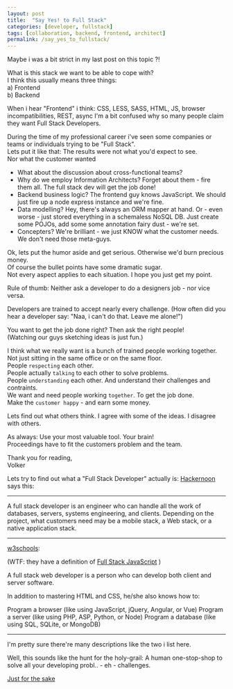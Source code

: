 ```yaml
---
layout: post
title:  "Say Yes! to Full Stack"
categories: [developer, fullstack]
tags: [collaboration, backend, frontend, architect]
permalink: /say_yes_to_fullstack/
---
```

Maybe i was a bit strict in my last post on this topic ?!   

What is this stack we want to be able to cope with?    
I think this usually means three things:   
a) Frontend   
b) Backend   

When i hear "Frontend" i think: CSS, LESS, SASS, HTML, JS, browser incompatibilities, REST, async
I'm a bit confused why so many people claim they want Full Stack Developers.

During the time of my professional career i've seen some companies or teams or individuals trying to be "Full Stack".  
Lets put it like that: The results were not what you'd expect to see.   
Nor what the customer wanted

* What about the discussion about cross-functional teams?
* Why do we employ Information Architects? Forget about them - fire them all. The full stack dev will get the job done!
* Backend business logic? The frontend guy knows JavaScript. We should just fire up a node express instance and we're fine.
* Data modelling? Hey, there's always an ORM mapper at hand. Or - even worse - just stored everything in a schemaless NoSQL DB.
Just create some POJOs, add some some annotation fairy dust - we're set.
* Concepters? We're brilliant - we just KNOW what the customer needs. We don't need those meta-guys.

Ok, lets put the humor aside and get serious. Otherwise we'd burn precious money.  
Of course the bullet points have some dramatic sugar.  
Not every aspect applies to each situation. I hope you just get my point.

Rule of thumb: Neither ask a developer to do a designers job - nor vice versa.

Developers are trained to accept nearly every challenge. (How often did you hear a developer say: "Naa, i can't do that. Leave me alone!")

You want to get the job done right? Then ask the right people!  
(Watching our guys sketching ideas is just fun.)

I think what we really want is a bunch of trained people working together.  
Not just sitting in the same office or on the same floor.  
People `respecting` each other.  
People actually `talking` to each other to solve problems.  
People `understanding` each other. And understand their challenges and contraints.  
We want and need people working `together`. To get the job done.  
Make the `customer happy` - and earn some money.

Lets find out what others think. I agree with some of the ideas. I disagree with others.

As always: Use your most valuable tool. Your brain!  
Proceedings have to fit the customers problem and the team.  

Thank you for reading,  
Volker

Lets try to find out what a "Full Stack Developer" actually is:
[Hackernoon](https://hackernoon.com/6-essential-tips-on-how-to-become-a-full-stack-developer-1d10965aaead) says this:

---
A full stack developer is an engineer who can handle all the work of databases, servers, systems engineering, and clients. Depending on the project, what customers need may be a mobile stack, a Web stack, or a native application stack.

---



[w3schools](https://www.w3schools.com/whatis/whatis_fullstack.asp):

(WTF: they have a definition of [Full Stack JavaScript](https://www.w3schools.com/whatis/whatis_fullstack_js.asp) )

A full stack web developer is a person who can develop both client and server software.

In addition to mastering HTML and CSS, he/she also knows how to:

Program a browser (like using JavaScript, jQuery, Angular, or Vue)
Program a server (like using PHP, ASP, Python, or Node)
Program a database (like using SQL, SQLite, or MongoDB)

---

I'm pretty sure there're many descriptions like the two i list here.

Well, this sounds like the hunt for the holy-grail: A human one-stop-shop to solve all your developing probl.. - eh - challenges.

[Just for the sake](https://dict.leo.org/forum/viewUnsolvedquery.php?idforum=1&idThread=284063&lp=ende&lang=de)
